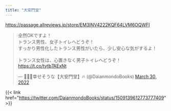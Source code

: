 ```yaml
---
title: "大安門堂"
---
```


https://passage.allreviews.jp/store/EM3INV4222KQF64LVM6OQWFI

<blockquote class="twitter-tweet"><p lang="ja" dir="ltr">全然OKですよ！<br>トランス男性、女子トイレへどうぞ！<br>すっかり男性化したトランス男性がいたら、少し安心な気がするよ！<br><br>トランス女性は、心置きなく男子トイレへどうぞ！ <a href="https://t.co/tytb7AExNt">https://t.co/tytb7AExNt</a></p>&mdash; 🦙🦖🔥幸せそうな【大安門堂】🔥 (@DaianmondoBooks) <a href="https://twitter.com/DaianmondoBooks/status/1509139612773777409?ref_src=twsrc%5Etfw">March 30, 2022</a></blockquote> <script async src="https://platform.twitter.com/widgets.js" charset="utf-8"></script>

{{< link href="https://twitter.com/DaianmondoBooks/status/1509139612773777409" >}}